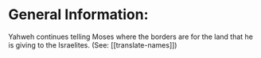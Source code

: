 # General Information:

Yahweh continues telling Moses where the borders are for the land that he is giving to the Israelites. (See: [[translate-names]])